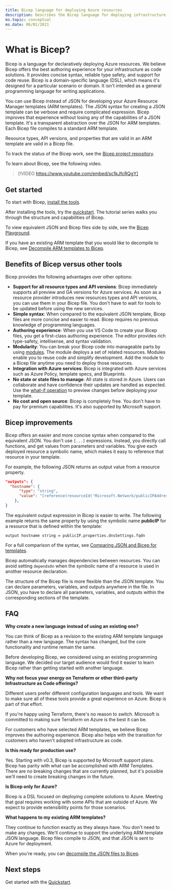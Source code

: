 ```yaml
---
title: Bicep language for deploying Azure resources
description: Describes the Bicep language for deploying infrastructure to Azure. It provides an improved authoring experience over using JSON to develop templates.
ms.topic: conceptual
ms.date: 06/01/2021
---
```


# What is Bicep?

Bicep is a language for declaratively deploying Azure resources. We believe Bicep offers the best authoring experience for your infrastructure as code solutions. It provides concise syntax, reliable type safety, and support for code reuse. Bicep is a domain-specific language (DSL), which means it's designed for a particular scenario or domain. It isn't intended as a general programming language for writing applications.

You can use Bicep instead of JSON for developing your Azure Resource Manager templates (ARM templates). The JSON syntax for creating a JSON template can be verbose and require complicated expression. Bicep improves that experience without losing any of the capabilities of a JSON template. It's a transparent abstraction over the JSON for ARM templates. Each Bicep file compiles to a standard ARM template.

Resource types, API versions, and properties that are valid in an ARM template are valid in a Bicep file.

To track the status of the Bicep work, see the [Bicep project repository](https://github.com/Azure/bicep).

To learn about Bicep, see the following video.

> [!VIDEO https://www.youtube.com/embed/sc1kJfcRQgY]

## Get started

To start with Bicep, [install the tools](./install.md).

After installing the tools, try the [quickstart](./quickstart-create-bicep-use-visual-studio-code.md). The tutorial series walks you through the structure and capabilities of Bicep.

To view equivalent JSON and Bicep files side by side, see the [Bicep Playground](https://aka.ms/bicepdemo).

If you have an existing ARM template that you would like to decompile to Bicep, see [Decompile ARM templates to Bicep](./decompile.md).

## Benefits of Bicep versus other tools

Bicep provides the following advantages over other options:

* **Support for all resource types and API versions**: Bicep immediately supports all preview and GA versions for Azure services. As soon as a resource provider introduces new resources types and API versions, you can use them in your Bicep file. You don't have to wait for tools to be updated before using the new services.
* **Simple syntax**: When compared to the equivalent JSON template, Bicep files are more concise and easier to read. Bicep requires no previous knowledge of programming languages.
* **Authoring experience**: When you use VS Code to create your Bicep files, you get a first-class authoring experience. The editor provides rich type-safety, intellisense, and syntax validation.
* **Modularity**: You can break your Bicep code into manageable parts by using [modules](./modules.md). The module deploys a set of related resources. Modules enable you to reuse code and simplify development. Add the module to a Bicep file anytime you need to deploy those resources.
* **Integration with Azure services**: Bicep is integrated with Azure services such as Azure Policy, template specs, and Blueprints.
* **No state or state files to manage**: All state is stored in Azure. Users can collaborate and have confidence their updates are handled as expected. Use the [what-if operation](./deploy-what-if.md) to preview changes before deploying your template.
* **No cost and open source**: Bicep is completely free. You don't have to pay for premium capabilities. It's also supported by Microsoft support.

## Bicep improvements

Bicep offers an easier and more concise syntax when compared to the equivalent JSON. You don't use `[...]` expressions. Instead, you directly call functions, and get values from parameters and variables. You give each deployed resource a symbolic name, which makes it easy to reference that resource in your template.

For example, the following JSON returns an output value from a resource property.

```json
"outputs": {
  "hostname": {
      "type": "string",
      "value": "[reference(resourceId('Microsoft.Network/publicIPAddresses', variables('publicIPAddressName'))).dnsSettings.fqdn]"
    },
}
```

The equivalent output expression in Bicep is easier to write. The following example returns the same property by using the symbolic name **publicIP** for a resource that is defined within the template:

```bicep
output hostname string = publicIP.properties.dnsSettings.fqdn
```

For a full comparison of the syntax, see [Comparing JSON and Bicep for templates](compare-template-syntax.md).

Bicep automatically manages dependencies between resources. You can avoid setting `dependsOn` when the symbolic name of a resource is used in another resource declaration.

The structure of the Bicep file is more flexible than the JSON template. You can declare parameters, variables, and outputs anywhere in the file. In JSON, you have to declare all parameters, variables, and outputs within the corresponding sections of the template.

## FAQ

**Why create a new language instead of using an existing one?**

You can think of Bicep as a revision to the existing ARM template language rather than a new language. The syntax has changed, but the core functionality and runtime remain the same.

Before developing Bicep, we considered using an existing programming language. We decided our target audience would find it easier to learn Bicep rather than getting started with another language.

**Why not focus your energy on Terraform or other third-party Infrastructure as Code offerings?**

Different users prefer different configuration languages and tools. We want to make sure all of these tools provide a great experience on Azure. Bicep is part of that effort.

If you're happy using Terraform, there's no reason to switch. Microsoft is committed to making sure Terraform on Azure is the best it can be.

For customers who have selected ARM templates, we believe Bicep improves the authoring experience. Bicep also helps with the transition for customers who haven't adopted infrastructure as code.

**Is this ready for production use?**

Yes. Starting with v0.3, Bicep is supported by Microsoft support plans. Bicep has parity with what can be accomplished with ARM Templates. There are no breaking changes that are currently planned, but it's possible we'll need to create breaking changes in the future.

**Is Bicep only for Azure?**

Bicep is a DSL focused on deploying complete solutions to Azure. Meeting that goal requires working with some APIs that are outside of Azure. We expect to provide extensibility points for those scenarios.

**What happens to my existing ARM templates?**

They continue to function exactly as they always have. You don't need to make any changes. We'll continue to support the underlying ARM template JSON language. Bicep files compile to JSON, and that JSON is sent to Azure for deployment.

When you're ready, you can [decompile the JSON files to Bicep](./decompile.md).

## Next steps

Get started with the [Quickstart](./quickstart-create-bicep-use-visual-studio-code.md).
